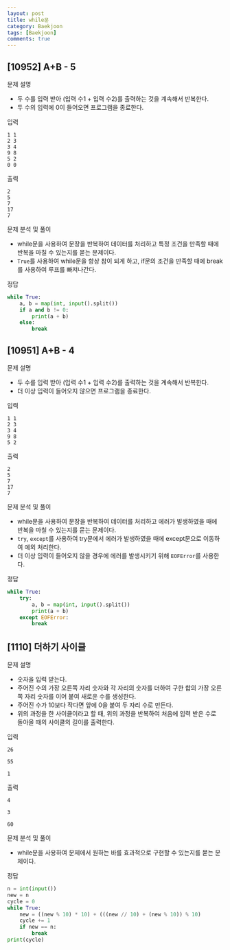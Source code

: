 ```yaml
---
layout: post
title: while문
category: Baekjoon
tags: [Baekjoon]
comments: true
---
```


## [10952] A+B - 5

문제 설명
- 두 수를 입력 받아 (입력 수1 + 입력 수2)를 출력하는 것을 계속해서 반복한다.
- 두 수의 입력에 0이 들어오면 프로그램을 종료한다.

입력
```
1 1
2 3
3 4
9 8
5 2
0 0
```

출력
```
2
5
7
17
7
```

문제 분석 및 풀이
- while문을 사용하여 문장을 반복하여 데이터를 처리하고 특정 조건을 만족할 때에 반복을 마칠 수 있는지를 묻는 문제이다.
- `True`를 사용하여 while문을 항상 참이 되게 하고, if문의 조건을 만족할 때에 break를 사용하여 루프를 빠져나간다.

정답
```python
while True:
    a, b = map(int, input().split())
    if a and b != 0:
        print(a + b)
    else:
        break
```

## [10951] A+B - 4

문제 설명
- 두 수를 입력 받아 (입력 수1 + 입력 수2)를 출력하는 것을 계속해서 반복한다.
- 더 이상 입력이 들어오지 않으면 프로그램을 종료한다.

입력
```
1 1
2 3
3 4
9 8
5 2
```

출력
```
2
5
7
17
7
```

문제 분석 및 풀이
- while문을 사용하여 문장을 반복하여 데이터를 처리하고 에러가 발생하였을 때에 반복을 마칠 수 있는지를 묻는 문제이다.
- `try`, `except`를 사용하여 try문에서 에러가 발생하였을 때에 except문으로 이동하여 예외 처리한다.
- 더 이상 입력이 들어오지 않을 경우에 에러를 발생시키기 위해 `EOFError`를 사용한다.

정답
```python
while True:
    try:
        a, b = map(int, input().split())
        print(a + b)
    except EOFError:
        break
```

## [1110] 더하기 사이클

문제 설명
- 숫자을 입력 받는다.
- 주어진 수의 가장 오른쪽 자리 숫자와 각 자리의 숫자를 더하여 구한 합의 가장 오른쪽 자리 숫자를 이어 붙여 새로운 수를 생성한다.
- 주어진 수가 10보다 작다면 앞에 0을 붙여 두 자리 수로 만든다.
- 위의 과정을 한 사이클이라고 할 때, 위의 과정을 반복하여 처음에 입력 받은 수로 돌아올 때의 사이클의 길이를 출력한다.

입력
```
26
```
```
55
```
```
1
```

출력
```
4
```
```
3
```
```
60
```

문제 분석 및 풀이
- while문을 사용하여 문제에서 원하는 바를 효과적으로 구현할 수 있는지를 묻는 문제이다.

정답
```python
n = int(input())
new = n
cycle = 0
while True:
    new = ((new % 10) * 10) + (((new // 10) + (new % 10)) % 10)
    cycle += 1
    if new == n:
        break
print(cycle)
```